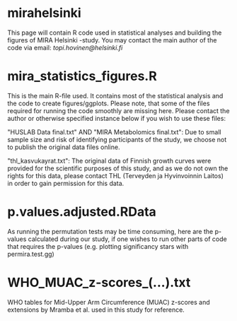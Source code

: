 # mirahelsinki

This page will contain R code used in statistical analyses and building the figures of MIRA Helsinki -study. You may contact the main author of the code via email: _topi.hovinen@helsinki.fi_

# mira_statistics_figures.R

This is the main R-file used. It contains most of the statistical analysis and the code to create figures/ggplots. Please note, that some of the files required for running the code smoothly are missing here. Please contact the author or otherwise specified instance below if you wish to use these files:

"HUSLAB Data final.txt" AND "MIRA Metabolomics final.txt": Due to small sample size and risk of identifying participants of the study, we choose not to publish the original data files online.

"thl_kasvukayrat.txt": The original data of Finnish growth curves were provided for the scientific purposes of this study, and as we do not own the rights for this data, please contact THL (Terveyden ja Hyvinvoinnin Laitos) in order to gain permission for this data.

# p.values.adjusted.RData

As running the permutation tests may be time consuming, here are the p-values calculated during our study, if one wishes to run other parts of code that requires the p-values (e.g. plotting significancy stars with permira.test.gg)

# WHO_MUAC_z-scores_(...).txt

WHO tables for Mid-Upper Arm Circumference (MUAC) z-scores and extensions by Mramba et al. used in this study for reference.

